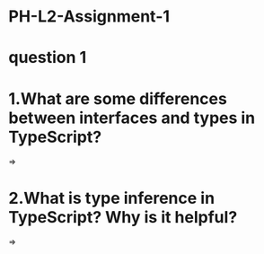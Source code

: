 # PH-L2-Assignment-1

# question 1

# 1.What are some differences between interfaces and types in TypeScript?

=>

# 2.What is type inference in TypeScript? Why is it helpful?

=>
